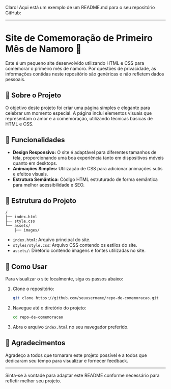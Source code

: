 Claro! Aqui está um exemplo de um README.md para o seu repositório GitHub:

---

# Site de Comemoração de Primeiro Mês de Namoro 💖

Este é um pequeno site desenvolvido utilizando HTML e CSS para comemorar o primeiro mês de namoro. Por questões de privacidade, as informações contidas neste repositório são genéricas e não refletem dados pessoais.

## 🎉 Sobre o Projeto

O objetivo deste projeto foi criar uma página simples e elegante para celebrar um momento especial. A página inclui elementos visuais que representam o amor e a comemoração, utilizando técnicas básicas de HTML e CSS.

## 🌟 Funcionalidades

- **Design Responsivo:** O site é adaptável para diferentes tamanhos de tela, proporcionando uma boa experiência tanto em dispositivos móveis quanto em desktops.
- **Animações Simples:** Utilização de CSS para adicionar animações sutis e efeitos visuais.
- **Estrutura Semântica:** Código HTML estruturado de forma semântica para melhor acessibilidade e SEO.

## 📁 Estrutura do Projeto

```
/
├── index.html
├── style.css
└── assets/
    ├── images/
```

- `index.html`: Arquivo principal do site.
- `styles/style.css`: Arquivo CSS contendo os estilos do site.
- `assets/`: Diretório contendo imagens e fontes utilizadas no site.

## 🚀 Como Usar

Para visualizar o site localmente, siga os passos abaixo:

1. Clone o repositório:
   ```bash
   git clone https://github.com/seuusername/repo-de-comemoracao.git
   ```

2. Navegue até o diretório do projeto:
   ```bash
   cd repo-de-comemoracao
   ```

3. Abra o arquivo `index.html` no seu navegador preferido.


## 🙌 Agradecimentos

Agradeço a todos que tornaram este projeto possível e a todos que dedicaram seu tempo para visualizar e fornecer feedback.

---

Sinta-se à vontade para adaptar este README conforme necessário para refletir melhor seu projeto.

